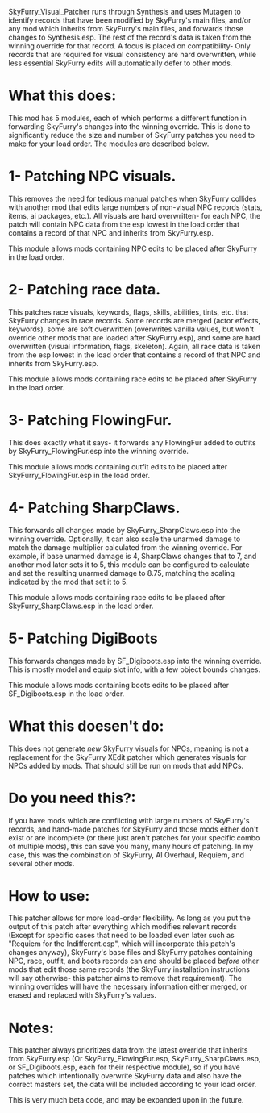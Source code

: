 SkyFurry_Visual_Patcher runs through Synthesis and uses Mutagen to identify records that have been modified by SkyFurry's main files, and/or any mod which inherits from SkyFurry's main files, and forwards those changes to Synthesis.esp. The rest of the record's data is taken from the winning override for that record. A focus is placed on compatibility- Only records that are required for visual consistency are hard overwritten, while less essential SkyFurry edits will automatically defer to other mods.

# What this does: 
This mod has 5 modules, each of which performs a different function in forwarding SkyFurry's changes into the winning override. This is done to significantly reduce the size and number of SkyFurry patches you need to make for your load order. The modules are described below.

# 1- Patching NPC visuals.
This removes the need for tedious manual patches when SkyFurry collides with another mod that edits large numbers of non-visual NPC records (stats, items, ai packages, etc.). All visuals are hard overwritten- for each NPC, the patch will contain NPC data from the esp lowest in the load order that contains a record of that NPC and inherits from SkyFurry.esp.

This module allows mods containing NPC edits to be placed after SkyFurry in the load order.

# 2- Patching race data. 
This patches race visuals, keywords, flags, skills, abilities, tints, etc. that SkyFurry changes in race records. Some records are merged (actor effects, keywords), some are soft overwritten (overwrites vanilla values, but won't override other mods that are loaded after SkyFurry.esp), and some are hard overwritten (visual information, flags, skeleton). Again, all race data is taken from the esp lowest in the load order that contains a record of that NPC and inherits from SkyFurry.esp.

This module allows mods containing race edits to be placed after SkyFurry in the load order.

# 3- Patching FlowingFur.
This does exactly what it says- it forwards any FlowingFur added to outfits by SkyFurry_FlowingFur.esp into the winning override.

This module allows mods containing outfit edits to be placed after SkyFurry_FlowingFur.esp in the load order.

# 4- Patching SharpClaws.
This forwards all changes made by SkyFurry_SharpClaws.esp into the winning override. Optionally, it can also scale the unarmed damage to match the damage multiplier calculated from the winning override. For example, if base unarmed damage is 4, SharpClaws changes that to 7, and another mod later sets it to 5, this module can be configured to calculate and set the resulting unarmed damage to 8.75, matching the scaling indicated by the mod that set it to 5.

This module allows mods containing race edits to be placed after SkyFurry_SharpClaws.esp in the load order.

# 5- Patching DigiBoots
This forwards changes made by SF_Digiboots.esp into the winning override. This is mostly model and equip slot info, with a few object bounds changes.

This module allows mods containing boots edits to be placed after SF_Digiboots.esp in the load order.


# What this doesen't do: 
This does not generate *new* SkyFurry visuals for NPCs, meaning is not a replacement for the SkyFurry XEdit patcher which generates visuals for NPCs added by mods. That should still be run on mods that add NPCs.

# Do you need this?: 
If you have mods which are conflicting with large numbers of SkyFurry's records, and hand-made patches for SkyFurry and those mods either don't exist or are incomplete (or there just aren't patches for your specific combo of multiple mods), this can save you many, many hours of patching. In my case, this was the combination of SkyFurry, AI Overhaul, Requiem, and several other mods. 

# How to use: 
This patcher allows for more load-order flexibility. As long as you put the output of this patch after everything which modifies relevant records (Except for specific cases that need to be loaded even later such as "Requiem for the Indifferent.esp", which will incorporate this patch's changes anyway), SkyFurry's base files and SkyFurry patches containing NPC, race, outfit, and boots records can and should be placed *before* other mods that edit those same records (the SkyFurry installation instructions will say otherwise- this patcher aims to remove that requirement). The winning overrides will have the necessary information either merged, or erased and replaced with SkyFurry's values.

# Notes:
This patcher always prioritizes data from the latest override that inherits from SkyFurry.esp (Or SkyFurry_FlowingFur.esp, SkyFurry_SharpClaws.esp, or SF_Digiboots.esp, each for their respective module), so if you have patches which intentionally overwrite SkyFurry data and also have the correct masters set, the data will be included according to your load order.

This is very much beta code, and may be expanded upon in the future.